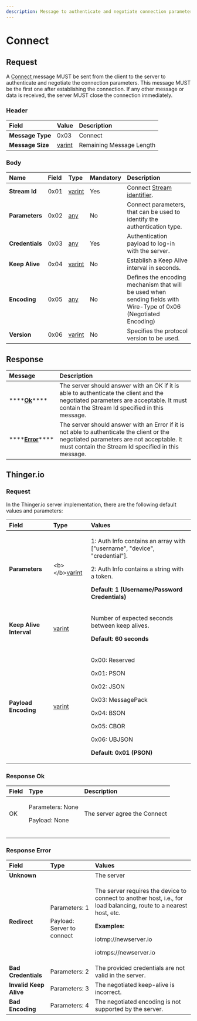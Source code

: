 ```yaml
---
description: Message to authenticate and negotiate connection parameters.
---
```


# Connect

## Request

A [Connect ](connect.md)message MUST be sent from the client to the server to authenticate and negotiate the connection parameters. This message MUST be the first one after establishing the connection. If any other message or data is received, the server MUST close the connection immediately.

### Header

| Field | Value | Description |
| :--- | :--- | :--- |
| **Message Type** | 0x03 | Connect |
| **Message Size** | [varint](../definitions.md#varint) | Remaining Message Length |

### Body

| Name | Field | Type | Mandatory | Description |
| :--- | :--- | :--- | :--- | :--- |
| **Stream Id** | 0x01 | [varint](../definitions.md#varint) | Yes | Connect [Stream identifier](../definitions.md#stream-identifier). |
| **Parameters** | 0x02 | [any](../definitions.md#any) | No | Connect parameters, that can be used to identify the authentication type. |
| **Credentials** | 0x03 | [any](../definitions.md#stream) | Yes | Authentication payload to log-in with the server. |
| **Keep Alive** | 0x04 | [varint](../definitions.md#varint) | No | Establish a Keep Alive interval in seconds. |
| **Encoding** | 0x05 | [any](../definitions.md#any) | No | Defines the encoding mechanism that will be used when sending fields with Wire-Type of 0x06 \(Negotiated Encoding\) |
| **Version** | 0x06 | [varint](../definitions.md#varint) | No | Specifies the protocol version to be used. |

## Response

| Message | Description |
| :--- | :--- |
| \*\*\*\*[**Ok**](ok.md)\*\*\*\* | The server should answer with an OK if it is able to authenticate the client and the negotiated parameters are acceptable. It must contain the Stream Id specified in this message. |
| \*\*\*\*[**Error**](error.md)\*\*\*\* | The server should answer with an Error if it is not able to authenticate the client or the negotiated parameters are not acceptable. It must contain the Stream Id specified in this message. |

## Thinger.io

### Request

In the Thinger.io server implementation, there are the following default values and parameters:

<table>
  <thead>
    <tr>
      <th style="text-align:left">Field</th>
      <th style="text-align:left">Type</th>
      <th style="text-align:left">Values</th>
    </tr>
  </thead>
  <tbody>
    <tr>
      <td style="text-align:left"><b>Parameters</b>
      </td>
      <td style="text-align:left">&lt;b&gt;&lt;/b&gt;<a href="../definitions.md#varint">varint</a>
      </td>
      <td style="text-align:left">
        <p>1: Auth Info contains an array with [&quot;username&quot;, &quot;device&quot;,
          &quot;credential&quot;].</p>
        <p>2: Auth Info contains a string with a token.</p>
        <p><b>Default: 1 (Username/Password Credentials)</b>
        </p>
      </td>
    </tr>
    <tr>
      <td style="text-align:left"><b>Keep Alive Interval</b>
      </td>
      <td style="text-align:left"><a href="../definitions.md#varint">varint</a>
      </td>
      <td style="text-align:left">
        <p>Number of expected seconds between keep alives.</p>
        <p><b>Default: 60 seconds</b>
        </p>
      </td>
    </tr>
    <tr>
      <td style="text-align:left"><b>Payload Encoding</b>
      </td>
      <td style="text-align:left"><a href="../definitions.md#varint">varint</a>
      </td>
      <td style="text-align:left">
        <p>0x00: Reserved</p>
        <p>0x01: PSON</p>
        <p>0x02: JSON</p>
        <p>0x03: MessagePack</p>
        <p>0x04: BSON</p>
        <p>0x05: CBOR</p>
        <p>0x06: UBJSON</p>
        <p><b>Default: 0x01 (PSON)</b>
        </p>
      </td>
    </tr>
  </tbody>
</table>

### Response Ok

<table>
  <thead>
    <tr>
      <th style="text-align:left">Field</th>
      <th style="text-align:left">Type</th>
      <th style="text-align:left">Description</th>
    </tr>
  </thead>
  <tbody>
    <tr>
      <td style="text-align:left">OK</td>
      <td style="text-align:left">
        <p>Parameters: None</p>
        <p>Payload: None</p>
      </td>
      <td style="text-align:left">The server agree the Connect</td>
    </tr>
    <tr>
      <td style="text-align:left"></td>
      <td style="text-align:left"></td>
      <td style="text-align:left"></td>
    </tr>
    <tr>
      <td style="text-align:left"></td>
      <td style="text-align:left"></td>
      <td style="text-align:left"></td>
    </tr>
    <tr>
      <td style="text-align:left"></td>
      <td style="text-align:left"></td>
      <td style="text-align:left"></td>
    </tr>
  </tbody>
</table>

### Response Error

<table>
  <thead>
    <tr>
      <th style="text-align:left">Field</th>
      <th style="text-align:left">Type</th>
      <th style="text-align:left">Values</th>
    </tr>
  </thead>
  <tbody>
    <tr>
      <td style="text-align:left"><b>Unknown</b>
      </td>
      <td style="text-align:left"></td>
      <td style="text-align:left">The server</td>
    </tr>
    <tr>
      <td style="text-align:left"><b>Redirect</b>
      </td>
      <td style="text-align:left">
        <p>Parameters: 1</p>
        <p>Payload: Server to connect</p>
      </td>
      <td style="text-align:left">
        <p>The server requires the device to connect to another host, i.e., for load
          balancing, route to a nearest host, etc.</p>
        <p><b>Examples:</b>
        </p>
        <p>iotmp://newserver.io</p>
        <p>iotmps://newserver.io</p>
      </td>
    </tr>
    <tr>
      <td style="text-align:left"><b>Bad Credentials</b>
      </td>
      <td style="text-align:left">Parameters: 2</td>
      <td style="text-align:left">The provided credentials are not valid in the server.</td>
    </tr>
    <tr>
      <td style="text-align:left"><b>Invalid Keep Alive</b>
      </td>
      <td style="text-align:left">Parameters: 3</td>
      <td style="text-align:left">The negotiated keep-alive is incorrect.</td>
    </tr>
    <tr>
      <td style="text-align:left"><b>Bad Encoding</b>
      </td>
      <td style="text-align:left">Parameters: 4</td>
      <td style="text-align:left">The negotiated encoding is not supported by the server.</td>
    </tr>
  </tbody>
</table>

